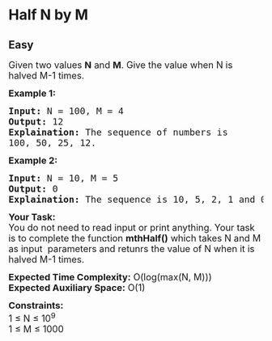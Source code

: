 # Half N by M
## Easy
<div class="problems_problem_content__Xm_eO"><p><span style="font-size:18px">Given two values <strong>N</strong> and <strong>M</strong>. Give the value when N is halved M-1 times.</span></p>

<p><strong><span style="font-size:18px">Example&nbsp;1:</span></strong></p>

<pre><span style="font-size:18px"><strong>Input:</strong> N = 100, M = 4
<strong>Output:</strong> 12
<strong>Explaination:</strong> The sequence of numbers is 
100, 50, 25, 12.</span></pre>

<p><strong><span style="font-size:18px">Example 2:</span></strong></p>

<pre><span style="font-size:18px"><strong>Input:</strong> N = 10, M = 5
<strong>Output:</strong> 0
<strong>Explaination:</strong> The sequence is 10, 5, 2, 1 and 0.</span></pre>

<p><span style="font-size:18px"><strong>Your Task:</strong><br>
You do not need to read input or print anything. Your task is to complete the function <strong>mthHalf()</strong> which takes N and M as input&nbsp; parameters and retunrs the value of N when it is halved M-1 times.</span></p>

<p><span style="font-size:18px"><strong>Expected Time Complexity:</strong> O(log(max(N, M)))<br>
<strong>Expected Auxiliary Space:</strong> O(1)</span></p>

<p><span style="font-size:18px"><strong>Constraints:</strong><br>
1 ≤ N ≤ 10<sup>9</sup><br>
1 ≤&nbsp;M ≤ 1000</span></p>
</div>